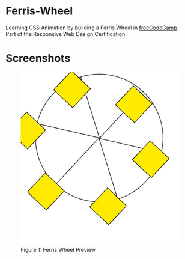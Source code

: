 # Ferris-Wheel
Learning CSS Animation by building a Ferris Wheel in <a href="https://www.freecodecamp.org/learn/2022/responsive-web-design/#learn-css-animation-by-building-a-ferris-wheel">freeCodeCamp</a>.<br>
Part of the Responsive Web Design Certification.

# Screenshots
<figure>
  <img src="https://raw.githubusercontent.com/chanwaihan/Ferris-Wheel/main/ferris-wheel-preview.jpg" alt="Ferris Wheel Preview" title="Ferris Wheel Preview">
  <figcaption>Figure 1: Ferris Wheel Preview</figcaption>
</figure>
